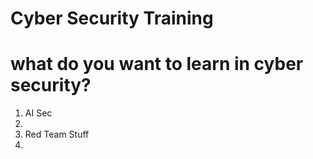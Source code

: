 # Cyber Security Training

# what do you want to learn in cyber security?
1. AI Sec
2. 
3. Red Team Stuff 
4. 
